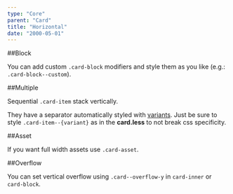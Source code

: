 ```yaml
---
type: "Core"
parent: "Card"
title: "Horizontal"
date: "2000-05-01"
---
```


##Block

You can add custom `.card-block` modifiers and style them as you like (e.g.: `.card-block--custom`).

<demo>
  <demovanilla src="inline/core/card/horizontal-block">
  </demovanilla>
</demo>

##Multiple

Sequential `.card-item` stack vertically.

They have a separator automatically styled with [variants](/core/card/option#variant). Just be sure to style `.card-item--{variant}` as in the **card.less** to not break css specificity.

<demo>
  <demovanilla src="inline/core/card/horizontal-multiple">
  </demovanilla>
</demo>

##Asset

If you want full width assets use `.card-asset`.

<demo>
  <demovanilla src="inline/core/card/horizontal-asset">
  </demovanilla>
</demo>

##Overflow

You can set vertical overflow using `.card--overflow-y` in `card-inner` or `card-block`.

<demo>
  <demovanilla src="inline/core/card/horizontal-overflow-y">
  </demovanilla>
</demo>
